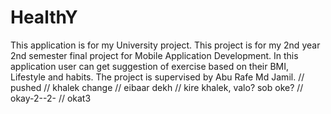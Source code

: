 # HealthY
This application is for my University project. This project is for my 2nd year 2nd semester final project for Mobile Application Development. In this application user can get suggestion of exercise based on their BMI, Lifestyle and habits. The project is supervised by Abu Rafe Md Jamil.
// pushed
// khalek change
// eibaar dekh
// kire khalek, valo? sob oke?
// okay-2--2-
// okat3
